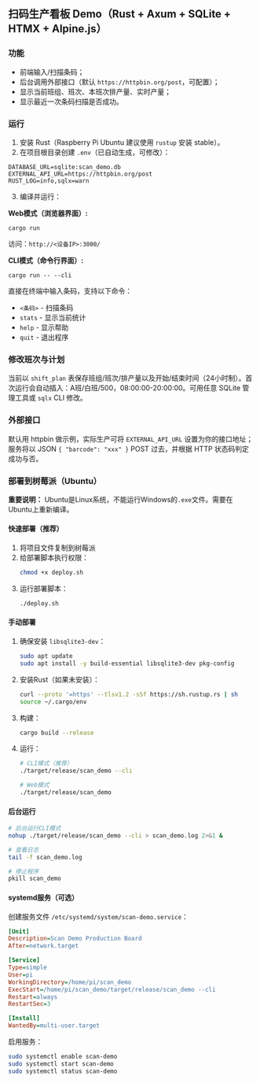 ## 扫码生产看板 Demo（Rust + Axum + SQLite + HTMX + Alpine.js）

### 功能
- 前端输入/扫描条码；
- 后台调用外部接口（默认 `https://httpbin.org/post`，可配置）；
- 显示当前班组、班次、本班次排产量、实时产量；
- 显示最近一次条码扫描是否成功。

### 运行
1) 安装 Rust（Raspberry Pi Ubuntu 建议使用 `rustup` 安装 stable）。
2) 在项目根目录创建 `.env`（已自动生成，可修改）：
```
DATABASE_URL=sqlite:scan_demo.db
EXTERNAL_API_URL=https://httpbin.org/post
RUST_LOG=info,sqlx=warn
```
3) 编译并运行：

**Web模式（浏览器界面）:**
```
cargo run
```
访问：`http://<设备IP>:3000/`

**CLI模式（命令行界面）:**
```
cargo run -- --cli
```
直接在终端中输入条码，支持以下命令：
- `<条码>` - 扫描条码
- `stats` - 显示当前统计
- `help` - 显示帮助
- `quit` - 退出程序

### 修改班次与计划
当前以 `shift_plan` 表保存班组/班次/排产量以及开始/结束时间（24小时制）。首次运行会自动插入：A班/白班/500，08:00:00-20:00:00。可用任意 SQLite 管理工具或 `sqlx` CLI 修改。

### 外部接口
默认用 httpbin 做示例，实际生产可将 `EXTERNAL_API_URL` 设置为你的接口地址；服务将以 JSON `{ "barcode": "xxx" }` POST 过去，并根据 HTTP 状态码判定成功与否。

### 部署到树莓派（Ubuntu）

**重要说明：** Ubuntu是Linux系统，不能运行Windows的`.exe`文件。需要在Ubuntu上重新编译。

#### 快速部署（推荐）
1. 将项目文件复制到树莓派
2. 给部署脚本执行权限：
   ```bash
   chmod +x deploy.sh
   ```
3. 运行部署脚本：
   ```bash
   ./deploy.sh
   ```

#### 手动部署
1. 确保安装 `libsqlite3-dev`：
   ```bash
   sudo apt update
   sudo apt install -y build-essential libsqlite3-dev pkg-config
   ```
2. 安装Rust（如果未安装）：
   ```bash
   curl --proto '=https' --tlsv1.2 -sSf https://sh.rustup.rs | sh
   source ~/.cargo/env
   
   ```
3. 构建：
   ```bash
   cargo build --release
   ```
4. 运行：
   ```bash
   # CLI模式（推荐）
   ./target/release/scan_demo --cli
   
   # Web模式
   ./target/release/scan_demo
   ```

#### 后台运行
```bash
# 后台运行CLI模式
nohup ./target/release/scan_demo --cli > scan_demo.log 2>&1 &

# 查看日志
tail -f scan_demo.log

# 停止程序
pkill scan_demo
```

#### systemd服务（可选）
创建服务文件 `/etc/systemd/system/scan-demo.service`：
```ini
[Unit]
Description=Scan Demo Production Board
After=network.target

[Service]
Type=simple
User=pi
WorkingDirectory=/home/pi/scan_demo
ExecStart=/home/pi/scan_demo/target/release/scan_demo --cli
Restart=always
RestartSec=3

[Install]
WantedBy=multi-user.target
```

启用服务：
```bash
sudo systemctl enable scan-demo
sudo systemctl start scan-demo
sudo systemctl status scan-demo
```
